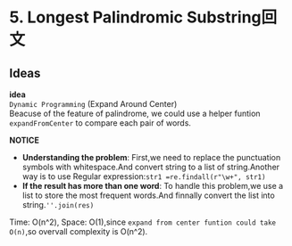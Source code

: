# 5. Longest Palindromic Substring回文                       
 

## Ideas  
**idea**   
`Dynamic Programming` (Expand Around Center)       
Beacuse of the feature of palindrome, we could use a helper funtion `expandFromCenter` to compare each pair of words.   


**NOTICE**         
* **Understanding the problem**: First,we need to replace the punctuation symbols with whitespace.And convert string to a list of string.Another way is to use Regular expression:`str1 =re.findall(r"\w+", str1)`         
* **If the result has more than one word**: To handle this problem,we use a list to store the most frequent words.And finnally convert the list into string.`''.join(res)`        

Time: O(n^2), Space: O(1),since `expand from center funtion could take O(n)`,so overvall complexity is O(n^2).   



